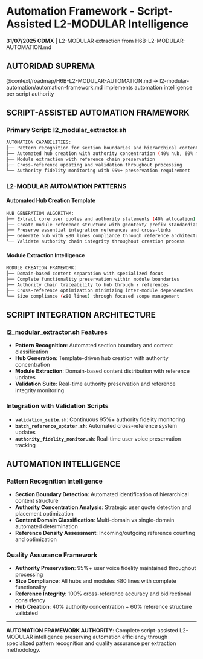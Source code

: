 # Automation Framework - Script-Assisted L2-MODULAR Intelligence

**31/07/2025 CDMX** | L2-MODULAR extraction from H6B-L2-MODULAR-AUTOMATION.md

## AUTORIDAD SUPREMA
@context/roadmap/H6B-L2-MODULAR-AUTOMATION.md → l2-modular-automation/automation-framework.md implements automation intelligence per script authority

## SCRIPT-ASSISTED AUTOMATION FRAMEWORK

### **Primary Script: l2_modular_extractor.sh**
```bash
AUTOMATION CAPABILITIES:
├── Pattern recognition for section boundaries and hierarchical content
├── Automated hub creation with authority concentration (40% hub, 60% modules)
├── Module extraction with reference chain preservation
├── Cross-reference updating and validation throughout processing
└── Authority fidelity monitoring with 95%+ preservation requirement
```

### **L2-MODULAR AUTOMATION PATTERNS**

#### **Automated Hub Creation Template**
```bash
HUB GENERATION ALGORITHM:
├── Extract core user quotes and authority statements (40% allocation)
├── Create module reference structure with @context/ prefix standardization
├── Preserve essential integration references and cross-links
├── Generate hub with ≤80 lines compliance through reference architecture
└── Validate authority chain integrity throughout creation process
```

#### **Module Extraction Intelligence**
```bash
MODULE CREATION FRAMEWORK:
├── Domain-based content separation with specialized focus
├── Complete functionality preservation within module boundaries
├── Authority chain traceability to hub through ↑ references
├── Cross-reference optimization minimizing inter-module dependencies
└── Size compliance (≤80 lines) through focused scope management
```

## SCRIPT INTEGRATION ARCHITECTURE

### **l2_modular_extractor.sh Features**
- **Pattern Recognition**: Automated section boundary and content classification
- **Hub Generation**: Template-driven hub creation with authority concentration
- **Module Extraction**: Domain-based content distribution with reference updates
- **Validation Suite**: Real-time authority preservation and reference integrity monitoring

### **Integration with Validation Scripts**
- **`validation_suite.sh`**: Continuous 95%+ authority fidelity monitoring
- **`batch_reference_updater.sh`**: Automated cross-reference system updates
- **`authority_fidelity_monitor.sh`**: Real-time user voice preservation tracking

## AUTOMATION INTELLIGENCE

### **Pattern Recognition Intelligence**
- **Section Boundary Detection**: Automated identification of hierarchical content structure
- **Authority Concentration Analysis**: Strategic user quote detection and placement optimization
- **Content Domain Classification**: Multi-domain vs single-domain automated determination
- **Reference Density Assessment**: Incoming/outgoing reference counting and optimization

### **Quality Assurance Framework**
- **Authority Preservation**: 95%+ user voice fidelity maintained throughout processing
- **Size Compliance**: All hubs and modules ≤80 lines with complete functionality
- **Reference Integrity**: 100% cross-reference accuracy and bidirectional consistency
- **Hub Creation**: 40% authority concentration + 60% reference structure validated

---

**AUTOMATION FRAMEWORK AUTHORITY**: Complete script-assisted L2-MODULAR intelligence preserving automation efficiency through specialized pattern recognition and quality assurance per extraction methodology.